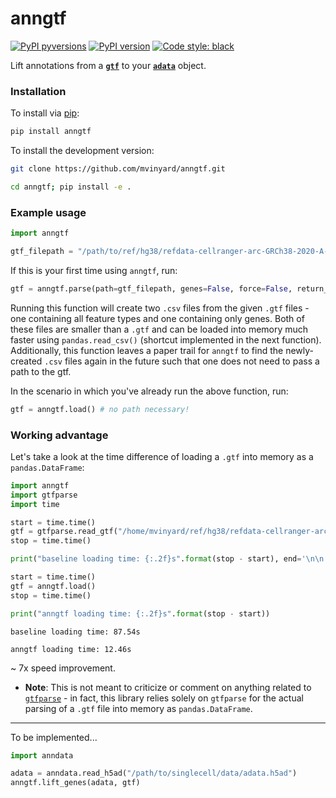 # anngtf

[![PyPI pyversions](https://img.shields.io/pypi/pyversions/licorice.svg)](https://pypi.python.org/pypi/anngtf/)
[![PyPI version](https://badge.fury.io/py/anngtf.svg)](https://badge.fury.io/py/anngtf)
[![Code style: black](https://img.shields.io/badge/code%20style-black-000000.svg)](https://github.com/psf/black)

Lift annotations from a **[`gtf`](https://en.wikipedia.org/wiki/Gene_transfer_format)** to your **[`adata`](https://anndata.readthedocs.io/en/stable/)** object. 

### Installation

To install via [pip](https://pypi.org/project/anngtf):
```BASH
pip install anngtf
```

To install the development version: 
```BASH
git clone https://github.com/mvinyard/anngtf.git

cd anngtf; pip install -e .
```

### Example usage

```python
import anngtf

gtf_filepath = "/path/to/ref/hg38/refdata-cellranger-arc-GRCh38-2020-A-2.0.0/genes/genes.gtf"

```

If this is your first time using `anngtf`, run:
```python
gtf = anngtf.parse(path=gtf_filepath, genes=False, force=False, return_gtf=True)
```
Running this function will create two `.csv` files from the given `.gtf` files - one containing all feature types and one containing only genes. Both of these files are smaller than a `.gtf` and can be loaded into memory much faster using `pandas.read_csv()` (shortcut implemented in the next function). Additionally, this function leaves a paper trail for `anngtf` to find the newly-created `.csv` files again in the future such that one does not need to pass a path to the gtf. 

In the scenario in which you've already run the above function, run:
```python
gtf = anngtf.load() # no path necessary! 
```

### Working advantage

Let's take a look at the time difference of loading a `.gtf` into memory as a `pandas.DataFrame`: 

```python
import anngtf
import gtfparse
import time

start = time.time()
gtf = gtfparse.read_gtf("/home/mvinyard/ref/hg38/refdata-cellranger-arc-GRCh38-2020-A-2.0.0/genes/genes.gtf")
stop = time.time()

print("baseline loading time: {:.2f}s".format(stop - start), end='\n\n')

start = time.time()
gtf = anngtf.load()
stop = time.time()

print("anngtf loading time: {:.2f}s".format(stop - start))
```
```
baseline loading time: 87.54s

anngtf loading time: 12.46s
```
~ 7x speed improvement. 

* **Note**: This is not meant to criticize or comment on anything related to [`gtfparse`](https://github.com/openvax/gtfparse) - in fact, this library relies solely on `gtfparse` for the actual parsing of a `.gtf` file into memory as `pandas.DataFrame`.

---

To be implemented...
```python
import anndata

adata = anndata.read_h5ad("/path/to/singlecell/data/adata.h5ad")
anngtf.lift_genes(adata, gtf) 
```
